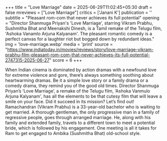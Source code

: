 +++
title = "Love Marriage"
date = 2025-06-29T11:02:45+05:30
draft = false
mreviews = ["Love Marriage"]
critics = ['Janani K']
publication = ''
subtitle = "Pleasant rom-com that never achieves its full potential"
opening = "Director Shanmuga Priyan's 'Love Marriage', starring Vikram Prabhu, Sushmitha Bhat and Meenakshi Dinesh, is a Tamil remake of the Telugu film, 'Ashoka Vanamlo Arjuna Kalyanam'. The pleasant romantic comedy is a perfect canvas for a laughter riot but bogged down by redundant ideas."
img = 'love-marriage.webp'
media = 'print'
source = "https://www.indiatoday.in/movies/reviews/story/love-marriage-vikram-prabhu-film-pleasant-rom-com-that-never-achieves-its-full-potential-2747315-2025-06-27"
score = 6
+++

When Indian cinema is dominated by action dramas with a newfound love for extreme violence and gore, there’s always something soothing about heartwarming dramas. Be it a simple love story or a family drama or a comedy drama, they remind you of the good old times. Director Shanmuga Priyan’s ‘Love Marriage’, a remake of the Telugu film, ‘Ashoka Vanmulo Arjuna Kalyanam', has all the elements to be that cutesy film that will leave a smile on your face. Did it succeed in its mission? Let’s find out! Ramachandran (Vikram Prabhu) is a 33-year-old bachelor who is waiting to get married. A thorough gentleman, the only progressive man in a family of regressive people, goes through arranged marriage. He, along with his family and extended family, travels to a different town to meet a potential bride, which is followed by his engagement. One meeting is all it takes for Ram to get engaged to Ambika (Sushmitha Bhat) old-school style.
